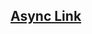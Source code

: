 ## [Async Link](https://docs.microsoft.com/en-us/dotnet/csharp/programming-guide/concepts/async/task-asynchronous-programming-model)